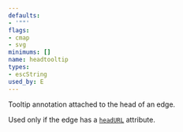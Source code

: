 ```yaml
---
defaults:
- '""'
flags:
- cmap
- svg
minimums: []
name: headtooltip
types:
- escString
used_by: E
---
```

Tooltip annotation attached to the head of an edge.

Used only if the edge has a [`headURL`](#d:headURL) attribute.
